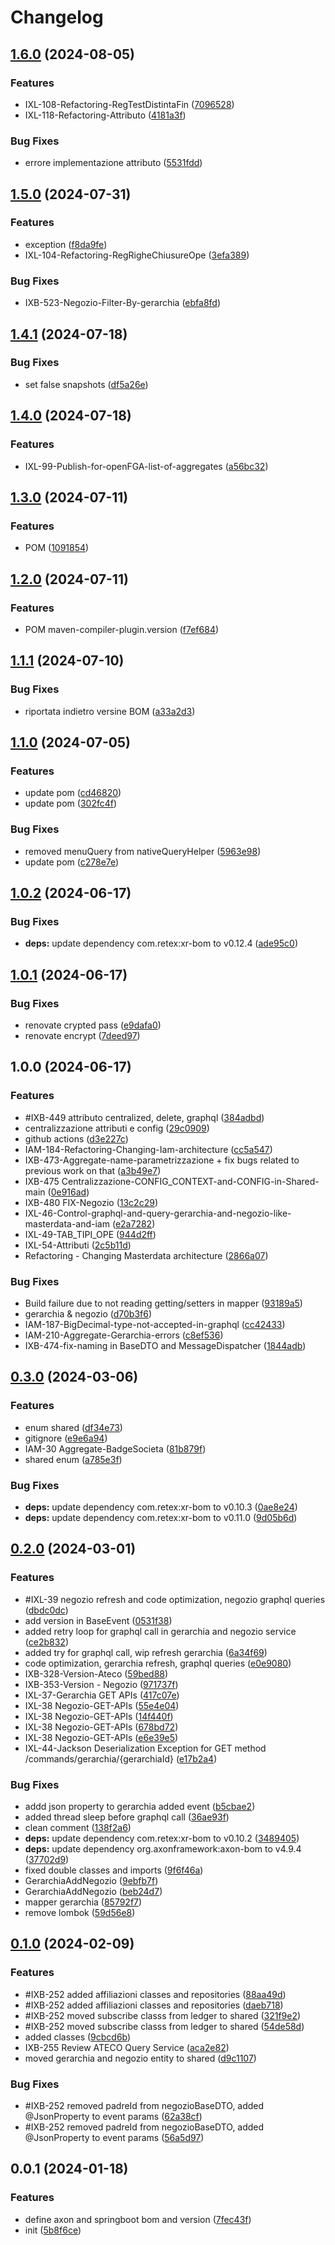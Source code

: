 # Changelog

## [1.6.0](https://github.com/weareretex/iconic.xr.shared-main-lib/compare/v1.5.0...v1.6.0) (2024-08-05)


### Features

* IXL-108-Refactoring-RegTestDistintaFin ([7096528](https://github.com/weareretex/iconic.xr.shared-main-lib/commit/7096528730780e6d0ac4426958956a593e962938))
* IXL-118-Refactoring-Attributo ([4181a3f](https://github.com/weareretex/iconic.xr.shared-main-lib/commit/4181a3f82e13667ccc99138bf3378dfffdbbe729))


### Bug Fixes

* errore implementazione attributo ([5531fdd](https://github.com/weareretex/iconic.xr.shared-main-lib/commit/5531fddf54f51ae3fc37ac11dd6eeda756a36842))

## [1.5.0](https://github.com/weareretex/iconic.xr.shared-main-lib/compare/v1.4.1...v1.5.0) (2024-07-31)


### Features

* exception ([f8da9fe](https://github.com/weareretex/iconic.xr.shared-main-lib/commit/f8da9fe43132b2c6e5b7a0413d28e4c58e650374))
* IXL-104-Refactoring-RegRigheChiusureOpe ([3efa389](https://github.com/weareretex/iconic.xr.shared-main-lib/commit/3efa38958982e7d5d44ab2549891e3e3674af8ea))


### Bug Fixes

* IXB-523-Negozio-Filter-By-gerarchia ([ebfa8fd](https://github.com/weareretex/iconic.xr.shared-main-lib/commit/ebfa8fddfaa688d50af61663dd3b84bf1f0c660f))

## [1.4.1](https://github.com/weareretex/iconic.xr.shared-main-lib/compare/v1.4.0...v1.4.1) (2024-07-18)


### Bug Fixes

* set false snapshots ([df5a26e](https://github.com/weareretex/iconic.xr.shared-main-lib/commit/df5a26ec7576687a6a137dfce67c1d11643d396d))

## [1.4.0](https://github.com/weareretex/iconic.xr.shared-main-lib/compare/v1.3.0...v1.4.0) (2024-07-18)


### Features

* IXL-99-Publish-for-openFGA-list-of-aggregates ([a56bc32](https://github.com/weareretex/iconic.xr.shared-main-lib/commit/a56bc32330c9e98ac6cb4408353485ab761e767b))

## [1.3.0](https://github.com/weareretex/iconic.xr.shared-main-lib/compare/v1.2.0...v1.3.0) (2024-07-11)


### Features

* POM ([1091854](https://github.com/weareretex/iconic.xr.shared-main-lib/commit/10918545454124b9868247e56341f31360798f9c))

## [1.2.0](https://github.com/weareretex/iconic.xr.shared-main-lib/compare/v1.1.1...v1.2.0) (2024-07-11)


### Features

* POM maven-compiler-plugin.version ([f7ef684](https://github.com/weareretex/iconic.xr.shared-main-lib/commit/f7ef6846d962af111c43e5a914f42b9bfc1608d5))

## [1.1.1](https://github.com/weareretex/iconic.xr.shared-main-lib/compare/v1.1.0...v1.1.1) (2024-07-10)


### Bug Fixes

* riportata indietro versine BOM ([a33a2d3](https://github.com/weareretex/iconic.xr.shared-main-lib/commit/a33a2d3c36aaedcd10bf325a0cd7961f2984c261))

## [1.1.0](https://github.com/weareretex/iconic.xr.shared-main-lib/compare/v1.0.2...v1.1.0) (2024-07-05)


### Features

* update pom ([cd46820](https://github.com/weareretex/iconic.xr.shared-main-lib/commit/cd4682041788ccb006cc4e20281f0a36c21c7e3c))
* update pom ([302fc4f](https://github.com/weareretex/iconic.xr.shared-main-lib/commit/302fc4fb9a3dbba1607b550d7682a262f5452f1d))


### Bug Fixes

* removed menuQuery from nativeQueryHelper ([5963e98](https://github.com/weareretex/iconic.xr.shared-main-lib/commit/5963e98a27eb4aada704425411ae342e275e2816))
* update pom ([c278e7e](https://github.com/weareretex/iconic.xr.shared-main-lib/commit/c278e7ec29748b9b68bc9b2fe909aeebaea18db1))

## [1.0.2](https://github.com/weareretex/iconic.xr.shared-main-lib/compare/v1.0.1...v1.0.2) (2024-06-17)


### Bug Fixes

* **deps:** update dependency com.retex:xr-bom to v0.12.4 ([ade95c0](https://github.com/weareretex/iconic.xr.shared-main-lib/commit/ade95c0d4ad977fdf4fffbec406e7885cd6e8623))

## [1.0.1](https://github.com/weareretex/iconic.xr.shared-main-lib/compare/v1.0.0...v1.0.1) (2024-06-17)


### Bug Fixes

* renovate crypted pass ([e9dafa0](https://github.com/weareretex/iconic.xr.shared-main-lib/commit/e9dafa01f782d5750caae70f2add333b01916735))
* renovate encrypt ([7deed97](https://github.com/weareretex/iconic.xr.shared-main-lib/commit/7deed9775cbe47e82ad569dbffb0bc5e9087a82c))

## 1.0.0 (2024-06-17)


### Features

* #IXB-449 attributo centralized, delete, graphql ([384adbd](https://github.com/weareretex/iconic.xr.shared-main-lib/commit/384adbd8ac41850e791af08edc09e653cc1548d7))
* centralizzazione attributi e config ([29c0909](https://github.com/weareretex/iconic.xr.shared-main-lib/commit/29c0909527f6bf0f1d394e637e2777e1edec12be))
* github actions ([d3e227c](https://github.com/weareretex/iconic.xr.shared-main-lib/commit/d3e227c95c60a87df4374d9955ba2a21c569fc64))
* IAM-184-Refactoring-Changing-Iam-architecture ([cc5a547](https://github.com/weareretex/iconic.xr.shared-main-lib/commit/cc5a547aa9f8117806d82b5a11fd89b7c51226cb))
* IXB-473-Aggregate-name-parametrizzazione + fix bugs related to previous work on that ([a3b49e7](https://github.com/weareretex/iconic.xr.shared-main-lib/commit/a3b49e7fa9a0106efd30ec79f3c9e6bc7f20f81b))
* IXB-475 Centralizzazione-CONFIG_CONTEXT-and-CONFIG-in-Shared-main ([0e916ad](https://github.com/weareretex/iconic.xr.shared-main-lib/commit/0e916add4b3f32137c066360932fcb9bfee7462c))
* IXB-480 FIX-Negozio ([13c2c29](https://github.com/weareretex/iconic.xr.shared-main-lib/commit/13c2c2980f93ead90024e6df6b2a6b19645c12a9))
* IXL-46-Control-graphql-and-query-gerarchia-and-negozio-like-masterdata-and-iam ([e2a7282](https://github.com/weareretex/iconic.xr.shared-main-lib/commit/e2a72829a4ab091a9200f63b4803b633034f33a6))
* IXL-49-TAB_TIPI_OPE ([944d2ff](https://github.com/weareretex/iconic.xr.shared-main-lib/commit/944d2ff32d5d4dfbce3727b241fcb39a9565a8bd))
* IXL-54-Attributi ([2c5b11d](https://github.com/weareretex/iconic.xr.shared-main-lib/commit/2c5b11dac15f417fe5d0d88c7783f6394abde573))
* Refactoring - Changing Masterdata architecture ([2866a07](https://github.com/weareretex/iconic.xr.shared-main-lib/commit/2866a078e5da1e39d614e7280982e6c2353e43e9))


### Bug Fixes

* Build failure due to not reading getting/setters in mapper ([93189a5](https://github.com/weareretex/iconic.xr.shared-main-lib/commit/93189a500a1efe418730b9024f65ed45ee231789))
* gerarchia & negozio ([d70b3f6](https://github.com/weareretex/iconic.xr.shared-main-lib/commit/d70b3f694be631b0aee8081ddd535aa8466457eb))
* IAM-187-BigDecimal-type-not-accepted-in-graphql ([cc42433](https://github.com/weareretex/iconic.xr.shared-main-lib/commit/cc424333b8e6740b106c6f7901fa74ec5fe3a24d))
* IAM-210-Aggregate-Gerarchia-errors ([c8ef536](https://github.com/weareretex/iconic.xr.shared-main-lib/commit/c8ef536b2e17785b83b0ebabd05bd074d31e4668))
* IXB-474-fix-naming in BaseDTO and MessageDispatcher ([1844adb](https://github.com/weareretex/iconic.xr.shared-main-lib/commit/1844adb8387eaaae70d5654e446c03e03a5a1b42))

## [0.3.0](https://github.com/weareretex/iconic.xr.shared-lib/compare/v0.2.0...v0.3.0) (2024-03-06)


### Features

* enum shared ([df34e73](https://github.com/weareretex/iconic.xr.shared-lib/commit/df34e7356d1d1bfea1ea90bd88c893b5d428d66b))
* gitignore ([e9e6a94](https://github.com/weareretex/iconic.xr.shared-lib/commit/e9e6a942f71885e0d2c50e2778c19b431ce2af02))
* IAM-30 Aggregate-BadgeSocieta ([81b879f](https://github.com/weareretex/iconic.xr.shared-lib/commit/81b879f61ac1b582cc6b31ced709a49ef0a7fe15))
* shared enum ([a785e3f](https://github.com/weareretex/iconic.xr.shared-lib/commit/a785e3fae2946f6bf129d1f9cbb4e214e5cfbd7c))


### Bug Fixes

* **deps:** update dependency com.retex:xr-bom to v0.10.3 ([0ae8e24](https://github.com/weareretex/iconic.xr.shared-lib/commit/0ae8e244bd4709955e079b491272a37d03a63056))
* **deps:** update dependency com.retex:xr-bom to v0.11.0 ([9d05b6d](https://github.com/weareretex/iconic.xr.shared-lib/commit/9d05b6dca7fef05825572c254d221cd8a1552de7))

## [0.2.0](https://github.com/weareretex/iconic.xr.shared-lib/compare/v0.1.0...v0.2.0) (2024-03-01)


### Features

* #IXL-39 negozio refresh and code optimization, negozio graphql queries ([dbdc0dc](https://github.com/weareretex/iconic.xr.shared-lib/commit/dbdc0dcf4fbe3e40462cd0861191e4d0ed872377))
* add version in BaseEvent ([0531f38](https://github.com/weareretex/iconic.xr.shared-lib/commit/0531f381f9bf1f89a2da9c6b92081011f3c44ed5))
* added retry loop for graphql call in gerarchia and negozio service ([ce2b832](https://github.com/weareretex/iconic.xr.shared-lib/commit/ce2b832e3ab57c2f648c6de8bbf5e14cf601d3da))
* added try for graphql call, wip refresh gerarchia ([6a34f69](https://github.com/weareretex/iconic.xr.shared-lib/commit/6a34f69ee99696ed1407ccb241a9760d781bd8ad))
* code optimization, gerarchia refresh, graphql queries ([e0e9080](https://github.com/weareretex/iconic.xr.shared-lib/commit/e0e908043a3036083ae076183c9e03825880e813))
* IXB-328-Version-Ateco ([59bed88](https://github.com/weareretex/iconic.xr.shared-lib/commit/59bed88ee8392986c78131b6ae1062385a7e62d8))
* IXB-353-Version - Negozio ([971737f](https://github.com/weareretex/iconic.xr.shared-lib/commit/971737faeae786ec71819e58b8de3ef247160f05))
* IXL-37-Gerarchia GET APIs ([417c07e](https://github.com/weareretex/iconic.xr.shared-lib/commit/417c07eb8d418d8c935fb320d93c56b3b6cc7897))
* IXL-38 Negozio-GET-APIs ([55e4e04](https://github.com/weareretex/iconic.xr.shared-lib/commit/55e4e042365d8982fb3a23303282a169062e82c0))
* IXL-38 Negozio-GET-APIs ([14f440f](https://github.com/weareretex/iconic.xr.shared-lib/commit/14f440f9c8bd4098845b33848838898898edd0de))
* IXL-38 Negozio-GET-APIs ([678bd72](https://github.com/weareretex/iconic.xr.shared-lib/commit/678bd72ea36972346e32dba4818263a510e6f5cc))
* IXL-38 Negozio-GET-APIs ([e6e39e5](https://github.com/weareretex/iconic.xr.shared-lib/commit/e6e39e55971278ee3b81740594c7a0e0ae19589d))
* IXL-44-Jackson Deserialization Exception for GET method /commands/gerarchia/{gerarchiaId} ([e17b2a4](https://github.com/weareretex/iconic.xr.shared-lib/commit/e17b2a4786d1f492ce36a6c570ee5c440e4dc4f2))


### Bug Fixes

* addd json property to gerarchia added event ([b5cbae2](https://github.com/weareretex/iconic.xr.shared-lib/commit/b5cbae29e434a78eab85d8fc4edcf2e4812d77f6))
* added thread sleep before graphql call ([36ae93f](https://github.com/weareretex/iconic.xr.shared-lib/commit/36ae93f2d34fbd873105ea50e91f5e9b1b10758d))
* clean comment ([138f2a6](https://github.com/weareretex/iconic.xr.shared-lib/commit/138f2a657dd34f2c4bb29348d38032bb3175f34b))
* **deps:** update dependency com.retex:xr-bom to v0.10.2 ([3489405](https://github.com/weareretex/iconic.xr.shared-lib/commit/34894057a62551eeb5b3291e2d5a6ddb2a37c5f2))
* **deps:** update dependency org.axonframework:axon-bom to v4.9.4 ([37702d9](https://github.com/weareretex/iconic.xr.shared-lib/commit/37702d94e8092373564cc5034c807f348f3735b2))
* fixed double classes and imports ([9f6f46a](https://github.com/weareretex/iconic.xr.shared-lib/commit/9f6f46a22bff20b290fc17fe3a7b6a85dfde1085))
* GerarchiaAddNegozio ([9ebfb7f](https://github.com/weareretex/iconic.xr.shared-lib/commit/9ebfb7f40c8ded6f2a69ec2fec2d791bb3203acf))
* GerarchiaAddNegozio ([beb24d7](https://github.com/weareretex/iconic.xr.shared-lib/commit/beb24d7d578e05f9cd328915310f205327803812))
* mapper gerarchia ([85792f7](https://github.com/weareretex/iconic.xr.shared-lib/commit/85792f7ee32b0620753ccf78851fb745ae4d4930))
* remove lombok ([59d56e8](https://github.com/weareretex/iconic.xr.shared-lib/commit/59d56e823772e4aa130dae8a7ed2efc86c7c9311))

## [0.1.0](https://github.com/weareretex/iconic.xr.shared-lib/compare/v0.0.1...v0.1.0) (2024-02-09)


### Features

* #IXB-252 added affiliazioni classes and repositories ([88aa49d](https://github.com/weareretex/iconic.xr.shared-lib/commit/88aa49d5c6807700e57a69ea2e22f9d543484616))
* #IXB-252 added affiliazioni classes and repositories ([daeb718](https://github.com/weareretex/iconic.xr.shared-lib/commit/daeb718c8db23da625b678f26675e63095b266cc))
* #IXB-252 moved subscribe classs from ledger to shared ([321f9e2](https://github.com/weareretex/iconic.xr.shared-lib/commit/321f9e280cef486dd5415d01fcf4ae5cb0464e9a))
* #IXB-252 moved subscribe classs from ledger to shared ([54de58d](https://github.com/weareretex/iconic.xr.shared-lib/commit/54de58d97c254736ecba190610c2bfb367b49e7a))
* added classes ([9cbcd6b](https://github.com/weareretex/iconic.xr.shared-lib/commit/9cbcd6bd11c8799899b01885fa23947ff61862e5))
* IXB-255 Review ATECO Query Service ([aca2e82](https://github.com/weareretex/iconic.xr.shared-lib/commit/aca2e82166a1ac7f7204f8d17d30f918ca5b040f))
* moved gerarchia and negozio entity to shared ([d9c1107](https://github.com/weareretex/iconic.xr.shared-lib/commit/d9c1107023ae5009f4b0d2741df14f9247c2e8d0))


### Bug Fixes

* #IXB-252 removed padreId from negozioBaseDTO, added @JsonProperty to event params ([62a38cf](https://github.com/weareretex/iconic.xr.shared-lib/commit/62a38cf7826de7dc2dab32cafc6580a28d253cce))
* #IXB-252 removed padreId from negozioBaseDTO, added @JsonProperty to event params ([56a5d97](https://github.com/weareretex/iconic.xr.shared-lib/commit/56a5d976442423b5350c362bb002029fbdbb5715))

## 0.0.1 (2024-01-18)


### Features

* define axon and springboot bom and version ([7fec43f](https://github.com/weareretex/iconic.xr.shared-lib/commit/7fec43f4ebd8fc7767db248fd40cb3adcc97b6d9))
* init ([5b8f6ce](https://github.com/weareretex/iconic.xr.shared-lib/commit/5b8f6cec0d29896f33e893c73c5c51fdf99f4fca))
